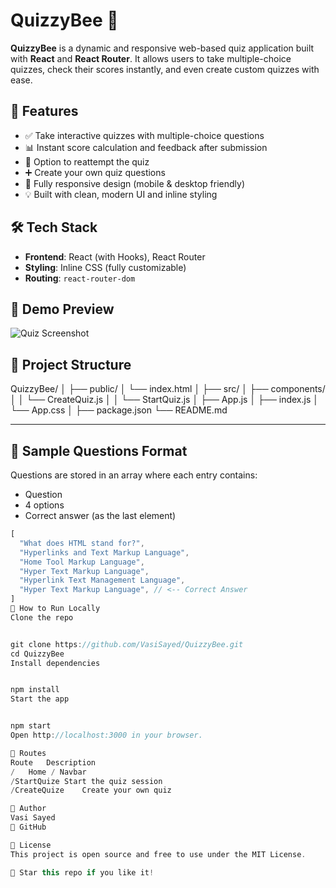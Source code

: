 # QuizzyBee 🎯

**QuizzyBee** is a dynamic and responsive web-based quiz application built with **React** and **React Router**. It allows users to take multiple-choice quizzes, check their scores instantly, and even create custom quizzes with ease.


## 🚀 Features

- ✅ Take interactive quizzes with multiple-choice questions
- 📊 Instant score calculation and feedback after submission
- 🔁 Option to reattempt the quiz
- ➕ Create your own quiz questions
- 📱 Fully responsive design (mobile & desktop friendly)
- 💡 Built with clean, modern UI and inline styling


## 🛠️ Tech Stack

- **Frontend**: React (with Hooks), React Router
- **Styling**: Inline CSS (fully customizable)
- **Routing**: `react-router-dom`


## 📸 Demo Preview

![Quiz Screenshot](https://your-demo-image-link.com) <!-- (Optional: Add a screenshot) -->


## 📂 Project Structure

QuizzyBee/
│
├── public/
│ └── index.html
│
├── src/
│ ├── components/
│ │ └── CreateQuiz.js
│ │ └── StartQuiz.js
│ ├── App.js
│ ├── index.js
│ └── App.css
│
├── package.json
└── README.md

---

## 🧠 Sample Questions Format

Questions are stored in an array where each entry contains:
- Question
- 4 options
- Correct answer (as the last element)

```js
[
  "What does HTML stand for?",
  "Hyperlinks and Text Markup Language",
  "Home Tool Markup Language",
  "Hyper Text Markup Language",
  "Hyperlink Text Management Language",
  "Hyper Text Markup Language", // <-- Correct Answer
]
🧪 How to Run Locally
Clone the repo


git clone https://github.com/VasiSayed/QuizzyBee.git
cd QuizzyBee
Install dependencies


npm install
Start the app


npm start
Open http://localhost:3000 in your browser.

📌 Routes
Route	Description
/	Home / Navbar
/StartQuize	Start the quiz session
/CreateQuize	Create your own quiz

🙌 Author
Vasi Sayed
🔗 GitHub

📃 License
This project is open source and free to use under the MIT License.

🌟 Star this repo if you like it!


